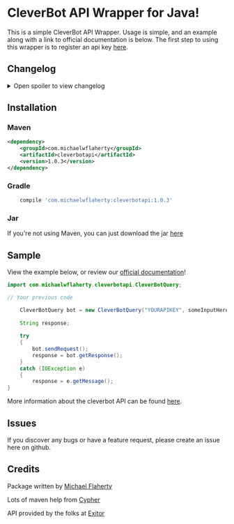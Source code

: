 # CleverBot API Wrapper for Java!

This is a simple CleverBot API Wrapper. Usage is simple, and an example along with a link to official documentation is below. The first step to using this wrapper is to register an api key [here](http://www.cleverbot.com/api).

## Changelog

<details> 
  <summary>Open spoiler to view changelog </summary>
  
### 1.0.3
- Switch requests from http to https

### 1.0.2
- Added support for javadocs.
- Created [official documentation page](http://cleverbotapi.michaelwflaherty.com/)
- Adjusted integer parsing location in the setRandomNumber method.

### 1.0.1
- Fixed empty maven build error (Issue #1).

### 1.0.0
- Initial release.
</details>


## Installation
### Maven
```xml
<dependency>
    <groupId>com.michaelwflaherty</groupId>
    <artifactId>cleverbotapi</artifactId>
    <version>1.0.3</version>
</dependency>
```
### Gradle
```gradle
    compile 'com.michaelwflaherty:cleverbotapi:1.0.3'
```
### Jar
If you're not using Maven, you can just download the jar [here](http://repo1.maven.org/maven2/com/michaelwflaherty/cleverbotapi/1.0.2/cleverbotapi-1.0.2.jar)


## Sample
View the example below, or review our [official documentation](http://cleverbotapi.michaelwflaherty.com)!
```java
import com.michaelwflaherty.cleverbotapi.CleverBotQuery;

// Your previous code

    CleverBotQuery bot = new CleverBotQuery("YOURAPIKEY", someInputHere);
    
    String response;
    
    try
    {
        bot.sendRequest();
        response = bot.getResponse();
    }
    catch (IOException e)
    {
        response = e.getMessage();
}
```

More information about the cleverbot API can be found [here](http://cleverbot.com/api). 

## Issues
If you discover any bugs or have a feature request, please create an issue here on github.

## Credits
Package written by [Michael Flaherty](http://michaelwflaherty.com/)

Lots of maven help from [Cypher](https://github.com/scriptkittie)

API provided by the folks at [Exitor](https://www.existor.com/)

